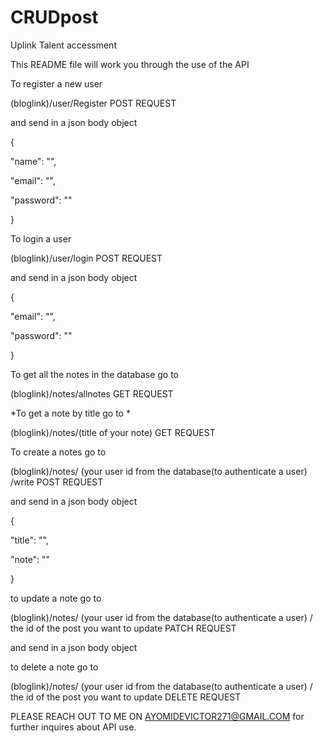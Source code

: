# CRUDpost
Uplink Talent accessment


This README file will work you through the use of the API


To register a new user

(bloglink)/user/Register     POST REQUEST

and send in a json body object    

{

  "name": "",
  
  "email": "",
  
  "password": ""

}

To login a user

(bloglink)/user/login    POST REQUEST

and send in a json body object

{

  "email": "",
  
  "password": ""

}


To get all the notes in the database go to

(bloglink)/notes/allnotes      GET REQUEST

*To get a note by title go to *

(bloglink)/notes/(title of your note)       GET REQUEST

To create a notes go to

(bloglink)/notes/ (your user id from the database(to authenticate a user) /write       POST REQUEST

and send in a json body object

{

  "title": "",
  
  "note": ""

}

to update a note go to 

(bloglink)/notes/ (your user id from the database(to authenticate a user) / the id of the post you want to update    PATCH REQUEST  

and send in a json body object


to delete a note go to

(bloglink)/notes/ (your user id from the database(to authenticate a user) / the id of the post you want to update     DELETE REQUEST



PLEASE REACH OUT TO ME ON AYOMIDEVICTOR271@GMAIL.COM for further inquires about API use.





